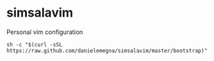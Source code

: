simsalavim
==========

Personal vim configuration
    
    sh -c "$(curl -sSL https://raw.github.com/danielemegna/simsalavim/master/bootstrap)"
